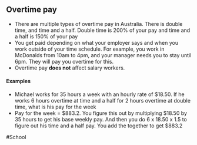 ## Overtime pay
- There are multiple types of overtime pay in Australia. There is double time, and time and a half. Double time is 200% of your pay and time and a half is 150% of your pay
- You get paid depending on what your employer says and when you work outside of your time schedule. For example, you work in McDonalds from 10am to 4pm, and your manager needs you to stay until 6pm. They will pay you overtime for this. 
- Overtime pay **does not** affect salary workers.

#### Examples
- Michael works for 35 hours a week with an hourly rate of $18.50. If he works 6 hours overtime at time and a half for 2 hours overtime at double time, what is his pay for the week
- Pay for the week = $883.2. You figure this out by multiplying $18.50 by 35 hours to get his base weekly pay. And then you do 6 x 18.50 x 1.5 to figure out his time and a half pay. You add the together to get $883.2

#School
